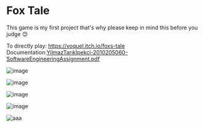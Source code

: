 # Fox Tale
This game is my first project that's why please keep in mind this before you judge 😊

To directly play:
https://voquel.itch.io/foxs-tale
Documentation:[YilmazTarıkİpekci-2010205060-SoftwareEngineeringAssignment.pdf](https://github.com/tarikipekci/Fox_Tale/files/11665815/YilmazTarikIpekci-2010205060-SoftwareEngineeringAssignment.pdf)


![image](https://user-images.githubusercontent.com/100356709/210181431-7b9b9bf9-1c89-4192-970f-d2b901596d8c.png)


![image](https://user-images.githubusercontent.com/100356709/210178686-828270d4-f8c7-47e2-961a-5793316d105b.png)


![image](https://user-images.githubusercontent.com/100356709/210181444-0b5c3bdc-df12-4384-a3a9-957a2475a258.png)


![image](https://user-images.githubusercontent.com/100356709/210181460-09a507e0-bab2-4099-a258-fb414f1e5b73.png)


![aaa](https://user-images.githubusercontent.com/100356709/217349555-351a23a4-1032-4c4b-bf34-179a2bfd1f5f.png)
